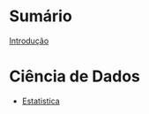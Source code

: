 # Sumário

[Introdução](README.md)

<!-- Capítulos enumerados -->

# Ciência de Dados

- [Estatistica]()

